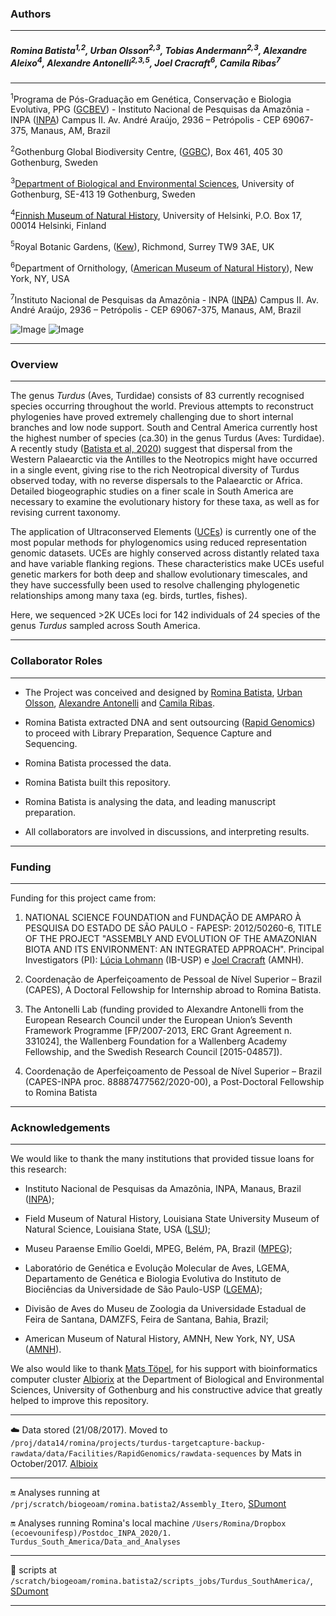 ### Authors
---

##### Romina Batista</sup><sup>1</sup><sup>,</sup><sup>2</sup>, Urban Olsson<sup>2</sup><sup>,</sup><sup>3</sup>, Tobias Andermann<sup>2</sup><sup>,</sup><sup>3</sup>, Alexandre Aleixo<sup>4</sup>, Alexandre Antonelli<sup>2</sup><sup>,</sup><sup>3</sup><sup>,</sup><sup>5</sup>, Joel Cracraft</sup><sup>6</sup>, Camila Ribas</sup><sup>7</sup><sup>
---

<sup>1</sup>Programa de Pós-Graduação em Genética, Conservação e Biologia Evolutiva, PPG ([GCBEV](http://gcbev.inpa.gov.br/))  - Instituto Nacional de Pesquisas da Amazônia - INPA ([INPA](http://portal.inpa.gov.br/)) Campus II. Av. André Araújo, 2936 – Petrópolis - CEP 69067-375, Manaus, AM, Brazil

<sup>2</sup>Gothenburg Global Biodiversity Centre, ([GGBC](https://ggbc.gu.se/)), Box 461, 405 30 Gothenburg, Sweden 

<sup>3</sup>[Department of Biological and Environmental Sciences](https://bioenv.gu.se/english), University of Gothenburg, SE-413 19 Gothenburg, Sweden

<sup>4</sup>[Finnish Museum of Natural History](https://researchportal.helsinki.fi/en/persons/alexandre-luis-padovan-aleixo), University of Helsinki, P.O. Box 17, 00014 Helsinki, Finland

<sup>5</sup>Royal Botanic Gardens, ([Kew](https://www.kew.org/)), Richmond, Surrey TW9 3AE, UK

<sup>6</sup>Department of Ornithology, ([American Museum of Natural History](https://www.amnh.org/research/staff-directory/joel-l.-cracraft)), New York, NY, USA

<sup>7</sup>Instituto Nacional de Pesquisas da Amazônia - INPA ([INPA](http://portal.inpa.gov.br/)) Campus II. Av. André Araújo, 2936 – Petrópolis - CEP 69067-375, Manaus, AM, Brazil


![Image](images/Dimensions-UCE-thrushes001.png)               ![Image](images/Dimensions-UCE-thrushes002.png)

---

### Overview
---

The genus *Turdus* (Aves, Turdidae) consists of 83 currently recognised species occurring throughout the world. Previous attempts to reconstruct phylogenies have proved extremely challenging due to short internal branches and low node support. South and Central America currently host the highest number of species (ca.30) in the genus Turdus (Aves: Turdidae). A recently study ([Batista et al, 2020](10.1098/rspb.2019.2400)) suggest that dispersal from the Western Palaearctic via the Antilles to the Neotropics might have occurred in a single event, giving rise to the rich Neotropical diversity of Turdus observed today, with no reverse dispersals to the Palaearctic or Africa. Detailed biogeographic studies on a finer scale in South America are necessary to examine the evolutionary history for these taxa, as well as for revising current taxonomy. 

The application of Ultraconserved Elements ([UCEs](http://ultraconserved.org/)) is currently one of the most popular methods for phylogenomics using reduced representation genomic datasets. UCEs are highly conserved across distantly related taxa and have variable flanking regions. These characteristics make UCEs useful genetic markers for both deep and shallow evolutionary timescales, and they have successfully been used to resolve challenging phylogenetic relationships among many taxa (eg. birds, turtles, fishes). 

Here, we sequenced >2K UCEs loci for 142 individuals of 24 species of the genus *Turdus* sampled across South America.

---

### Collaborator Roles
---

*	The Project was conceived and designed by [Romina Batista](http://buscatextual.cnpq.br/buscatextual/visualizacv.do?id=K4232850J7), [Urban Olsson](http://bioenv.gu.se/personal/Olsson_Urban), [Alexandre Antonelli](http://www.antonelli-lab.net/) and [Camila Ribas](http://buscatextual.cnpq.br/buscatextual/visualizacv.do?id=K4760723U4). 

*	Romina Batista extracted DNA and sent outsourcing ([Rapid Genomics](http://www.rapid-genomics.com/)) to proceed with Library Preparation, Sequence Capture and Sequencing. 

*	Romina Batista processed the data.
  
*	Romina Batista built this repository.

*	Romina Batista is analysing the data, and leading manuscript preparation. 

*	All collaborators are involved in discussions, and interpreting results.

---

### Funding
---

Funding for this project came from: 

1. NATIONAL SCIENCE FOUNDATION and FUNDAÇÃO DE AMPARO À PESQUISA DO ESTADO DE SÃO PAULO - FAPESP: 2012/50260-6, TITLE OF THE PROJECT "ASSEMBLY AND EVOLUTION OF THE AMAZONIAN BIOTA AND ITS ENVIRONMENT: AN INTEGRATED APPROACH". Principal Investigators (PI): [Lúcia Lohmann](http://lattes.cnpq.br/3340828165410597)
(IB-USP) e [Joel Cracraft](http://www.amnh.org/our-research/staff-directory/joel-l.-cracraft/) (AMNH). 

2. Coordenação de Aperfeiçoamento de Pessoal de Nível Superior – Brazil (CAPES), A Doctoral Fellowship for Internship abroad to Romina Batista. 

3. The Antonelli Lab (funding provided to Alexandre Antonelli from the European Research Council under the European Union’s Seventh Framework Programme [FP/2007-2013, ERC Grant Agreement n. 331024], the Wallenberg Foundation for a  Wallenberg Academy Fellowship, and the Swedish Research Council [2015-04857]).  
  
4. Coordenação de Aperfeiçoamento de Pessoal de Nível Superior – Brazil (CAPES-INPA proc. 88887477562/2020-00), a Post-Doctoral Fellowship to Romina Batista

---

### Acknowledgements
--- 

We would like to thank the many institutions that provided tissue loans for this research: 

*	Instituto Nacional de Pesquisas da Amazônia, INPA, Manaus, Brazil ([INPA](https://www.inpa.gov.br/));

*	Field Museum of Natural History, Louisiana State University Museum of Natural Science, Louisiana State, USA ([LSU](http://www.museum.lsu.edu/MNS/birdcoll.html)); 

*	Museu Paraense Emílio Goeldi, MPEG, Belém, PA, Brazil ([MPEG](http://www.museu-goeldi.br/portal/content/coleções-de-científicas)); 

*	Laboratório de Genética e Evolução Molecular de Aves, LGEMA, Departamento de Genética e Biologia Evolutiva do Instituto de Biociências da Universidade de São Paulo-USP ([LGEMA](http://www.ib.usp.br/biologia/lgema/)); 

*	Divisão de Aves do Museu de Zoologia da Universidade Estadual de Feira de Santana, DAMZFS, Feira de Santana, Bahia, Brazil;

*	American Museum of Natural History, AMNH, New York, NY, USA ([AMNH](http://www.amnh.org/science/divisions/vertzoo/#collections)).

We also would like to thank [Mats Töpel](http://matstopel.se/), for his support with bioinformatics computer cluster [Albiorix](http://albiorix.bioenv.gu.se/) at the Department of Biological and Environmental Sciences, University of Gothenburg and his constructive advice that greatly helped to improve this repository.

---

:cloud: Data stored (21/08/2017). Moved to `/proj/data14/romina/projects/turdus-targetcapture-backup-rawdata/data/Facilities/RapidGenomics/rawdata-sequences` by Mats in October/2017. [Albioix](http://albiorix.bioenv.gu.se/)

---

:on: Analyses running at `/prj/scratch/biogeoam/romina.batista2/Assembly_Itero`, [SDumont](https://sdumont.lncc.br/)

:on: Analyses running Romina's local machine `/Users/Romina/Dropbox (ecoevounifesp)/Postdoc_INPA_2020/1. Turdus_South_America/Data_and_Analyses` 

---

:memo: scripts at `/scratch/biogeoam/romina.batista2/scripts_jobs/Turdus_SouthAmerica/`, [SDumont](https://sdumont.lncc.br/) 

---
